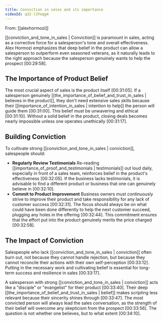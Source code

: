 ```yaml
---
title: Conviction in sales and its importance
videoId: q32-l3Yoqg4
---
```


From: [[alexhormozi]] <br/> 

[[conviction_and_tone_in_sales | Conviction]] is paramount in sales, acting as a corrective force for a salesperson's tone and overall effectiveness. Alex Hormozi emphasizes that deep belief in the product can allow a salesperson to outperform even seasoned veterans, as it naturally leads to the right approach because the salesperson genuinely wants to help the prospect [00:29:58].

## The Importance of Product Belief
The most crucial aspect of sales is the product itself [00:31:05]. If a salesperson genuinely [[the_importance_of_belief_and_trust_in_sales | believes in the product]], they don't need extensive sales skills because their [[importance_of_intention_in_sales | intention to help]] the person will guide them [00:31:00]. This belief must be unwavering and ethical [00:31:10]. Without a solid belief in the product, closing deals becomes nearly impossible unless one operates unethically [00:31:17].

## Building Conviction
To cultivate strong [[conviction_and_tone_in_sales | conviction]], salespeople should:
*   **Regularly Review Testimonials** Re-reading [[importance_of_proof_and_testimonials | testimonials]] out loud daily, especially in front of a sales team, reinforces belief in the product's effectiveness [00:32:05]. If the business lacks testimonials, it is advisable to find a different product or business that one can genuinely believe in [00:32:10].
*   **Commit to Product Improvement** Business owners must continuously strive to improve their product and take responsibility for any lack of customer success [00:32:31]. The focus should always be on what could have been done differently to help the next customer succeed, plugging any holes in the offering [00:32:44]. This commitment ensures that the effort put into the product genuinely merits the price charged [00:32:58].

## The Impact of Conviction
Salespeople who lack [[conviction_and_tone_in_sales | conviction]] often burn out, not because they cannot handle rejection, but because they cannot reconcile their actions with their own self-perception [00:33:12]. Putting in the necessary work and cultivating belief is essential for long-term success and resilience in sales [00:33:17].

A salesperson with strong [[conviction_and_tone_in_sales | conviction]] acts like a "disciple" or "evangelist" for their product [00:33:40]. Their deep [[the_importance_of_belief_and_trust_in_sales | belief]] makes scripting less relevant because their sincerity shines through [00:33:47]. The most convicted person will always lead the sales conversation, as the strength of their belief will overcome any skepticism from the prospect [00:33:56]. The question is not whether one believes, but to what extent [00:34:10].